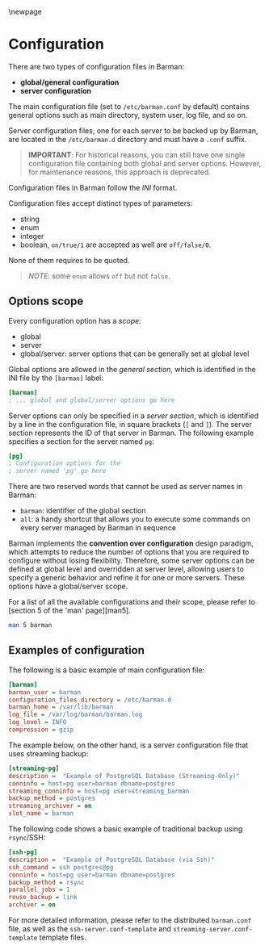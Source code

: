 \newpage

# Configuration

There are two types of configuration files in Barman:

- **global/general configuration**
- **server configuration**

The main configuration file (set to `/etc/barman.conf` by default) contains general options such as main directory, system user, log file, and so on.

Server configuration files, one for each server to be backed up by Barman, are located in the `/etc/barman.d` directory and must have a `.conf` suffix.

> **IMPORTANT**: For historical reasons, you can still have one single
> configuration file containing both global and server options. However,
> for maintenance reasons, this approach is deprecated.

Configuration files in Barman follow the _INI_ format.

Configuration files accept distinct types of parameters:

- string
- enum
- integer
- boolean, `on/true/1` are accepted as well are `off/false/0`.

None of them requires to be quoted.

> *NOTE*: some `enum` allows `off` but not `false`.

## Options scope

Every configuration option has a _scope_:

- global
- server
- global/server: server options that can be generally set at global level

Global options are allowed in the _general section_, which is identified in the INI file by the `[barman]` label:

``` ini
[barman]
; ... global and global/server options go here
```

Server options can only be specified in a _server section_, which is identified by a line in the configuration file, in square brackets (`[` and `]`). The server section represents the ID of that server in Barman. The following example specifies a section for the server named `pg`:

``` ini
[pg]
; Configuration options for the
; server named 'pg' go here
```

There are two reserved words that cannot be used as server names in Barman:

- `barman`: identifier of the global section
- `all`: a handy shortcut that allows you to execute some commands on every server managed by Barman in sequence

Barman implements the **convention over configuration** design paradigm, which attempts to reduce the number of options that you are required to configure without losing flexibility. Therefore, some server options can be defined at global level and overridden at server level, allowing users to specify a generic behavior and refine it for one or more servers. These options have a global/server scope.

For a list of all the available configurations
and their scope, please refer to [section 5 of the 'man' page][man5].

``` bash
man 5 barman
```

## Examples of configuration

The following is a basic example of main configuration file:

``` ini
[barman]
barman_user = barman
configuration_files_directory = /etc/barman.d
barman_home = /var/lib/barman
log_file = /var/log/barman/barman.log
log_level = INFO
compression = gzip
```

The example below, on the other hand, is a server configuration file that uses streaming backup:

``` ini
[streaming-pg]
description =  "Example of PostgreSQL Database (Streaming-Only)"
conninfo = host=pg user=barman dbname=postgres
streaming_conninfo = host=pg user=streaming_barman
backup_method = postgres
streaming_archiver = on
slot_name = barman
```

The following code shows a basic example of traditional backup using `rsync`/SSH:

``` ini
[ssh-pg]
description =  "Example of PostgreSQL Database (via Ssh)"
ssh_command = ssh postgres@pg
conninfo = host=pg user=barman dbname=postgres
backup_method = rsync
parallel_jobs = 1
reuse_backup = link
archiver = on
```

For more detailed information, please refer to the distributed
`barman.conf` file, as well as the `ssh-server.conf-template` and  `streaming-server.conf-template` template files.
